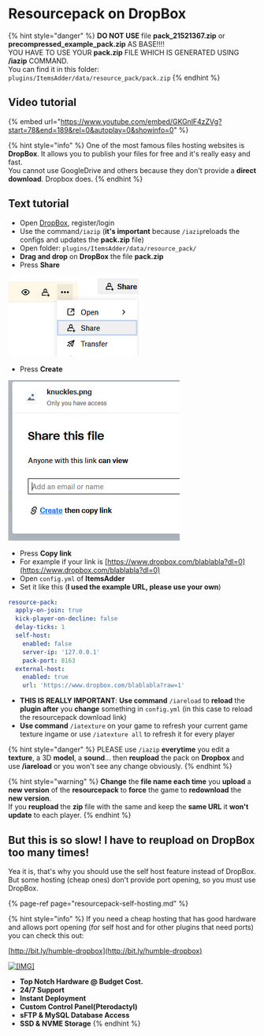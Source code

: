# Resourcepack on DropBox

{% hint style="danger" %}
**DO NOT USE** file **pack\_21521367.zip** or **precompressed\_example\_pack.zip** AS BASE!!!!  
YOU HAVE TO USE YOUR **pack.zip** FILE WHICH IS GENERATED USING **/iazip** COMMAND.  
You can find it in this folder: `plugins/ItemsAdder/data/resource_pack/pack.zip`
{% endhint %}

## Video tutorial

{% embed url="https://www.youtube.com/embed/GKGnlF4zZVg?start=78&end=189&rel=0&autoplay=0&showinfo=0" %}

{% hint style="info" %}
One of the most famous files hosting websites is **DropBox**. It allows you to publish your files for free and it's really easy and fast.  
You cannot use GoogleDrive and others because they don't provide a **direct download**. Dropbox does.
{% endhint %}

## Text tutorial

* Open [DropBox](https://dropbox.com/), register/login
* Use the command`/iazip` \(**it's important** because `/iazip`reloads the configs and updates the **pack.zip** file\)
* Open folder: `plugins/ItemsAdder/data/resource_pack/`
* **Drag and drop** on **DropBox** the file **pack.zip**
* Press **Share**

![](../../.gitbook/assets/immagine%20%2825%29.png)

* Press **Create**

![](../../.gitbook/assets/immagine%20%2824%29.png)

* Press **Copy link**
* For example if your link is [https://www.dropbox.com/blablabla?dl=0](https://www.dropbox.com/blablabla?dl=0) 
* Open `config.yml` of **ItemsAdder**
* Set it like this \(**I used the example URL, please use your own**\)

```yaml
resource-pack:
  apply-on-join: true
  kick-player-on-decline: false
  delay-ticks: 1
  self-host:
    enabled: false
    server-ip: '127.0.0.1'
    pack-port: 8163
  external-host:
    enabled: true
    url: 'https://www.dropbox.com/blablabla?raw=1'
```

* **THIS IS REALLY IMPORTANT**: **Use command** `/iareload` to **reload** the **plugin after** you **change** something in `config.yml` \(in this case to reload the resourcepack download link\)
* **Use command** `/iatexture` on your game to refresh your current game texture ingame or use `/iatexture all` to refresh it for every player

{% hint style="danger" %}
PLEASE use `/iazip` **everytime** you edit a **texture**, a 3D **model**, a **sound**... then **reupload** the pack on **Dropbox** and use **/iareload** or you won't see any change obviously.
{% endhint %}

{% hint style="warning" %}
**Change** the **file name each time** you **upload** a **new version** of the **resourcepack** to **force** the game to **redownload** the **new version**.  
If you **reupload** the **zip** file with the same and keep the **same URL** it **won't update** to each player.
{% endhint %}



## But this is so slow! I have to reupload on DropBox too many times!

Yea it is, that's why you should use the self host feature instead of DropBox. But some hosting \(cheap ones\) don't provide port opening, so you must use DropBox.

{% page-ref page="resourcepack-self-hosting.md" %}

{% hint style="info" %}
If you need a cheap hosting that has good hardware and allows port opening \(for self host and for other plugins that need ports\) you can check this out:

[http://bit.ly/humble-dropbox](http://bit.ly/humble-dropbox)

 [![\[&#x200B;IMG\]](https://proxy.spigotmc.org/79afd6d87a5bfbed0addd07d59139b29552f0627?url=https%3A%2F%2Fi.imgur.com%2FMMICa0s.jpg)](https://bit.ly/2MOtOR5)  


* **Top Notch Hardware @ Budget Cost.**
* **24/7 Support**
* **Instant Deployment**
* **Custom Control Panel\(Pterodactyl\)**
* **sFTP & MySQL Database Access**
* **SSD & NVME Storage**
{% endhint %}


